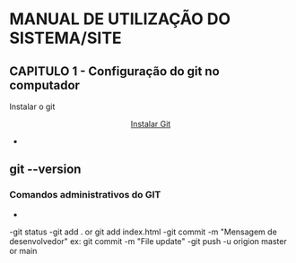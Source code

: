 # MANUAL DE UTILIZAÇÃO DO SISTEMA/SITE
## CAPITULO 1 - Configuração do git no computador
Instalar o git
 <p align="center">
    <a href="https://git-scm.com/book/pt-br/v2/Come%C3%A7ando-Configura%C3%A7%C3%A3o-Inicial-do-Git" target="blank">Instalar Git</a>
    </p>

-
git --version
-

### Comandos administrativos do GIT
-

-git status
-git add . or git add index.html
-git commit -m "Mensagem de desenvolvedor" ex: git commit -m "File update"
-git push -u origion master or main